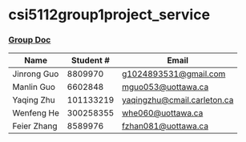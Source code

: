 # csi5112group1project_service

### [Group Doc](https://docs.google.com/document/d/1YwB-PHlbd27hZOde_DL-oTCQZFE-k5KsEJ-befittBk/edit)


|    Name   |Student # | Email
|-------    |----------|------
|Jinrong Guo|8809970|g1024893531@gmail.com
|Manlin Guo |6602848|mguo053@uottawa.ca
|Yaqing Zhu |101133219|yaqingzhu@cmail.carleton.ca
|Wenfeng He |300258355|whe060@uottawa.ca|
|Feier Zhang|8589976|fzhan081@uottawa.ca


